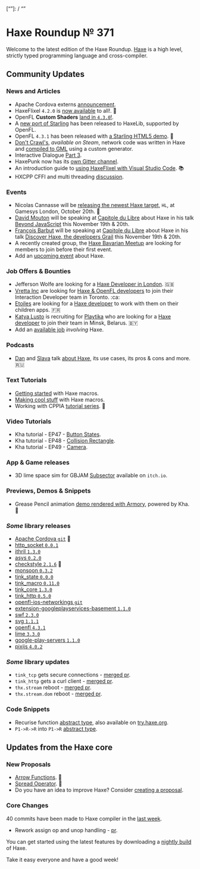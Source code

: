 [_template]: ../templates/roundup.html
[date]: / "2016-10-15 13:36:00"
[modified]: / "2016-10-16 14:45:00"
[published]: / "2016-10-16 15:00:00"
[description]: / "The latest news covering the Haxe community, featuring the latest HaxeFlixel and OpenFL releases, upcoming events, new jobs, new tutorials, new core proposals and loads more!"
[“”]: / “”

# Haxe Roundup № 371

Welcome to the latest edition of the Haxe Roundup. [Haxe](http://haxe.org/?utm_source=haxe.io) is a high level, strictly typed programming language and cross-compiler.

## Community Updates

### News and Articles

- Apache Cordova externs [announcement](https://groups.google.com/d/msg/haxelang/PccA6bTcGYw/YsN8yELtBQAJ).
- HaxeFlixel `4.2.0` is [now available](https://twitter.com/HaxeFlixel/status/785920752029732864) to all!. :tada:
- OpenFL __Custom Shaders__ [land in `4.3.0`!](https://twitter.com/Open_FL/status/785983148911845376).
- A [new port of Starling](https://twitter.com/peteshand/status/786538833646985220) has been released to HaxeLib, supported by OpenFL.
- OpenFL `4.3.1` has been released with [a Starling HTML5 demo](https://twitter.com/Open_FL/status/786973894263525376). :star2:
- [Don't Crawl's](http://store.steampowered.com/app/466770), _available on Steam_, network code was written in Haxe and [compiled to GML](https://twitter.com/YellowAfterlife/status/786055711663030273) using a custom generator.
- Interactive Dialogue [Part 3](https://twitter.com/jacobjanblom/status/786841222170238976).
- HaxePunk now has its [own Gitter channel](https://twitter.com/HaxePunk/status/784950885759594497).
- An introduction guide to [using HaxeFlixel with Visual Studio Code](https://twitter.com/HaxeFlixel/status/785921253102215172). :books:
- HXCPP CFFI and multi threading [discussion](https://groups.google.com/d/msg/haxelang/V-jzaEX7YD8/w5nI2HgKBQAJ).

### Events

- Nicolas Cannasse will be [releasing the newest Haxe target](https://twitter.com/ncannasse/status/781461240497397760), `HL`, at Gamesys London, October 20th. :star2: 
- [David Mouton](https://twitter.com/damoebius) will be speaking at [Capitole du Libre](https://twitter.com/capitoledulibre) about Haxe in his talk [Beyond JavaScript](https://2016.capitoledulibre.org/programme.html) this November 19th & 20th.
- [François Barbut](https://twitter.com/bablukid) will be speaking at [Capitole du Libre](https://twitter.com/capitoledulibre) about Haxe in his talk [Discover Haxe, the developers Grail](https://2016.capitoledulibre.org/programme.html) this November 19th & 20th.
- A recently created group, the [Haxe Bavarian Meetup](https://twitter.com/AdrianVeith/status/785083425006952448) are looking for members to join before their first event.
- Add an [upcoming event](https://github.com/skial/haxe.io/labels/events) about Haxe.

### Job Offers & Bounties

- Jefferson Wolfe are looking for a [Haxe Developer in London](https://twitter.com/Jefferson_Wolfe/status/783300475286347776). :gb:
- [Vretta Inc](https://www.vretta.com/) are looking for [Haxe & OpenFL developers](https://github.com/skial/haxe.io/issues/343#issue-183057087) to join their Interaction Developer team in Toronto. :ca:
- [Etoiles](http://www.etoiles-editions.com/) are looking for a [Haxe developer](https://groups.google.com/d/msg/haxelang/_akouUFa9dE/Li7wjsI3BwAJ) to work with them on their children apps. :fr:
- [Katya Lusto](https://twitter.com/lihamanka) is recruiting for [Playtika](https://playtika.com/) who are looking for a [Haxe developer](https://twitter.com/ryzzed/status/786251640810635264) to join their team in Minsk, Belarus. :belarus:
- Add an [available job](https://github.com/skial/haxe.io/labels/jobs) _involving_ Haxe.

### Podcasts

- [Dan](https://twitter.com/nadako) and [Slava](https://twitter.com/Slava_Ra) talk [about Haxe](https://twitter.com/and_r3w/status/785055586614448129), its use cases,
its pros & cons and more. :ru:

### Text Tutorials

- [Getting started](https://twitter.com/KentonHam/status/786614117490581504) with Haxe macros.
- [Making cool stuff](https://twitter.com/Laguna_999/status/785564638398251009) with Haxe macros.
- Working with CPPIA [tutorial series](https://twitter.com/cambiatajonas/status/786981595416764416). :star2:

### Video Tutorials

- Kha tutorial - EP47 - [Button States](https://www.youtube.com/watch?v=jL5IjtAGZW8).
- Kha tutorial - EP48 - [Collision Rectangle](https://www.youtube.com/watch?v=cWUAIPWiwFo).
- Kha tutorial - EP49 - [Camera](https://www.youtube.com/watch?v=sL46OVXws8s).

### App & Game releases

- 3D lime space sim for GBJAM [Subsector](https://twitter.com/4_AM_Games/status/785270878833483776) available on `itch.io`.

### Previews, Demos & Snippets

- Grease Pencil animation [demo rendered with Armory](https://twitter.com/luboslenco/status/787344789817683970), powered by Kha. :star2:

### *Some* library releases

- [Apache Cordova `git`](https://github.com/tokomlabs/haxe-cordova) :star2:
- [http_socket `0.0.1`](http://lib.haxe.org/p/http-socket)
- [ithril `1.3.0`](http://lib.haxe.org/p/ithril)
- [asys `0.2.0`](http://lib.haxe.org/p/asys)
- [checkstyle `2.1.6`](http://lib.haxe.org/p/checkstyle) :star2:
- [monsoon `0.3.2`](http://lib.haxe.org/p/monsoon)
- [tink_state `0.0.0`](http://lib.haxe.org/p/tink_state)
- [tink_macro `0.11.0`](http://lib.haxe.org/p/tink_macro)
- [tink_core `1.3.0`](http://lib.haxe.org/p/tink_core)
- [tink_http `0.5.0`](http://lib.haxe.org/p/tink_http)
- [openfl-ios-networkings `git`](https://github.com/jiveui/openfl-ios-networking)
- [extension-googleplayservices-basement `1.1.0`](http://lib.haxe.org/p/extension-googleplayservices-basement)
- [swf `2.3.0`](http://lib.haxe.org/p/swf)
- [svg `1.1.1`](http://lib.haxe.org/p/svg)
- [openfl `4.3.1`](http://lib.haxe.org/p/openfl)
- [lime `3.3.0`](http://lib.haxe.org/p/lime)
- [google-play-servers `1.1.0`](http://lib.haxe.org/p/google-play-services)
- [pixijs `4.0.2`](http://lib.haxe.org/p/pixijs)
 
### *Some* library updates

- `tink_tcp` gets secure connections - [merged pr](https://github.com/haxetink/tink_tcp/pull/8).
- `tink_http` gets a curl client - [merged pr](https://github.com/haxetink/tink_http/pull/50).
- `thx.stream` reboot - [merged pr](https://github.com/fponticelli/thx.stream/pull/3).
- `thx.stream.dom` reboot - [merged pr](https://github.com/fponticelli/thx.stream.dom/pull/2).

### Code Snippets

- Recurise function [abstract type](https://groups.google.com/d/msg/haxelang/SVudA2XeOgI/_e_S2dcLBwAJ), also available on [try.haxe.org](http://try.haxe.org/#42994).
- `P1->R->R` into `P1->R` [abstract type](https://groups.google.com/d/msg/haxelang/U8uEnhMHaas/oDcqJwRqBwAJ).

## Updates from the Haxe core

### New Proposals

- [Arrow Functions](https://github.com/HaxeFoundation/haxe-evolution/pull/8). :star2:
- [Spread Operator](https://github.com/HaxeFoundation/haxe-evolution/pull/7). :star2:
- Do you have an idea to improve Haxe? Consider [creating a proposal].

### Core Changes

40 commits have been made to Haxe compiler in the [last week].

- Rework assign op and unop handling - [pr](https://github.com/HaxeFoundation/haxe/pull/5752).

You can get started using the latest features by downloading a [nightly build] of Haxe.

Take it easy everyone and have a good week!

[last week]: https://github.com/issues?utf8=%E2%9C%93&q=closed%3A2016-10-08..2016-10-16+org%3Ahaxefoundation+is%3Aclosed+
[nightly build]: http://build.haxe.org
[creating a proposal]: https://github.com/HaxeFoundation/haxe-evolution
